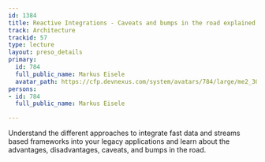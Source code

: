 ```yaml
---
id: 1384
title: Reactive Integrations - Caveats and bumps in the road explained
track: Architecture
trackid: 57
type: lecture
layout: preso_details
primary:
  id: 784
  full_public_name: Markus Eisele
  avatar_path: https://cfp.devnexus.com/system/avatars/784/large/me2_300x300.jpg?1505980054
persons:
- id: 784
  full_public_name: Markus Eisele

---
```

Understand the different approaches to integrate fast data and streams based frameworks into your legacy applications and learn about the advantages, disadvantages, caveats, and bumps in the road.